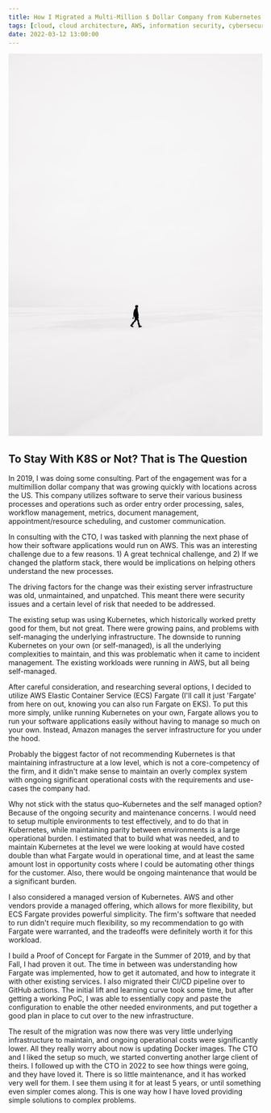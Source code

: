```yaml
---
title: How I Migrated a Multi-Million $ Dollar Company from Kubernetes to AWS ECS Fargate
tags: [cloud, cloud architecture, AWS, information security, cybersecurity]
date: 2022-03-12 13:00:00
---
```


![Security](/images/simplicity/guy-walking.jpg  "Image courtesy of Unsplash: https://unsplash.com/photos/R9OueKOtGGU") 

## To Stay With K8S or Not? That is The Question

In 2019, I was doing some consulting. Part of the engagement was for a multimillion dollar company that was growing quickly with locations across the US. This company utilizes software to serve their various business processes and operations such as order entry order processing, sales, workflow management, metrics, document management, appointment/resource scheduling, and customer communication. 

In consulting with the CTO, I was tasked with planning the next phase of how their software applications would run on AWS. This was an interesting challenge due to a few reasons. 1) A great technical challenge, and 2) If we changed the platform stack, there would be implications on helping others understand the new processes.

The driving factors for the change was their existing server infrastructure was old, unmaintained, and unpatched. This meant there were security issues and a certain level of risk that needed to be addressed.

The existing setup was using Kubernetes, which historically worked pretty good for them, but not great. There were growing pains, and problems with self-managing the underlying infrastructure. The downside to running Kubernetes on your own (or self-managed), is all the underlying complexities to maintain, and this was problematic when it came to incident management. The existing workloads were running in AWS, but all being self-managed.

After careful consideration, and researching several options, I decided to utilize AWS Elastic Container Service (ECS) Fargate (I'll call it just 'Fargate' from here on out, knowing you can also run Fargate on EKS). To put this more simply, unlike running Kubernetes on your own, Fargate allows you to run your software applications easily without having to manage so much on your own. Instead, Amazon manages the server infrastructure for you under the hood.

Probably the biggest factor of not recommending Kubernetes is that maintaining infrastructure at a low level, which is not a core-competency of the firm, and it didn't make sense to maintain an overly complex system with ongoing significant operational costs with the requirements and use-cases the company had.

Why not stick with the status quo–Kubernetes and the self managed option?  Because of the ongoing security and maintenance concerns. I would need to setup multiple environments to test effectively, and to do that in Kubernetes, while maintaining parity between environments is a large operational burden. I estimated that to build what was needed, and to maintain Kubernetes at the level we were looking at would have costed double than what Fargate would in operational time, and at least the same amount lost in opportunity costs where I could be automating other things for the customer. Also, there would be ongoing maintenance that would be a significant burden.

I also considered a managed version of Kubernetes. AWS and other vendors provide a managed offering, which allows for more flexibility, but ECS Fargate provides powerful simplicity. The firm's software that needed to run didn't require much flexibility, so my recommendation to go with Fargate were warranted, and the tradeoffs were definitely worth it for this workload.

I build a Proof of Concept for Fargate in the Summer of 2019, and by that Fall, I had proven it out. The time in between was understanding how Fargate was implemented, how to get it automated, and how to integrate it with other existing services. I also migrated their CI/CD pipeline over to GitHub actions.  The initial lift and learning curve took some time, but after getting a working PoC, I was able to essentially copy and paste the configuration to enable the other needed environments, and put together a good plan in place to cut over to the new infrastructure.

The result of the migration was now there was very little underlying infrastructure to maintain, and ongoing operational costs were significantly lower. All they really worry about now is updating Docker images.  The CTO and I liked the setup so much, we started converting another large client of theirs. I followed up with the CTO in 2022 to see how things were going, and they have loved it. There is so little maintenance, and it has worked very well for them. I see them using it for at least 5 years, or until something even simpler comes along. This is one way how I have loved providing simple solutions to complex problems.



